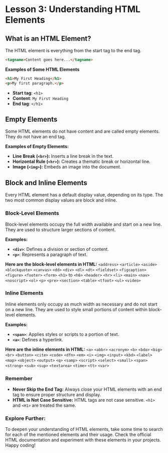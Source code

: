 # **Lesson 3: Understanding HTML Elements**

## **What is an HTML Element?**

The HTML element is everything from the start tag to the end tag.
```html
<tagname>Content goes here...</tagname>
```

**Examples of Some HTML Elements** 
```html
<h1>My First Heading</h1>
<p>My first paragraph.</p>
```
-   **Start tag**: `<h1>`
-   **Content**: `My First Heading`
-   **End tag**: `</h1>`

## **Empty Elements**

Some HTML elements do not have content and are called empty elements. They do not have an end tag.

**Examples of Empty Elements:**

-   **Line Break (`<br>`):** Inserts a line break in the text.
-   **Horizontal Rule (`<hr>`):** Creates a thematic break or horizontal line.
-   **Image (`<img>`):** Embeds an image into the document.

## **Block and Inline Elements**

Every HTML element has a default display value, depending on its type. The two most common display values are block and inline.

### **Block-Level Elements**

Block-level elements occupy the full width available and start on a new line. They are used to structure larger sections of content.

**Examples:**

-   **`<div>`**: Defines a division or section of content.
-   **`<p>`**: Represents a paragraph of text.

**Here are the block-level elements in HTML:** 
`<address>` `<article>` `<aside>` `<blockquote>` `<canvas>` `<dd>` `<div>` `<dl>` `<dt>` `<fieldset>` `<figcaption>` `<figure>` `<footer>` `<form>` `<h1>` to `<h6>` `<header>` `<hr>` `<li>` `<main>` `<nav>` `<noscript>` `<ol>` `<p>` `<pre>` `<section>` `<table>` `<tfoot>` `<ul>` `<video>`

### **Inline Elements**

Inline elements only occupy as much width as necessary and do not start on a new line. They are used to style small portions of content within block-level elements.

**Examples:**

-   **`<span>`**: Applies styles or scripts to a portion of text.
-   **`<a>`**: Defines a hyperlink.

**Here are the inline elements in HTML:**
 `<a>` `<abbr>` `<acronym>` `<b>` `<bdo>` `<big>` `<br>` `<button>` `<cite>` `<code>` `<dfn>` `<em>` `<i>` `<img>` `<input>` `<kbd>` `<label>` `<map>` `<object>` `<output>` `<q>` `<samp>` `<script>` `<select>` `<small>` `<span>` `<strong>` `<sub>` `<sup>` `<textarea>` `<time>` `<tt>` `<var>`

### **Remember**

-   **Never Skip the End Tag:** Always close your HTML elements with an end tag to ensure proper structure and display.
-   **HTML is Not Case Sensitive:** HTML tags are not case sensitive. `<h1>` and `<H1>` are treated the same.

### **Explore Further:**
To deepen your understanding of HTML elements, take some time to search for each of the mentioned elements and their usage. Check the official HTML documentation and experiment with these elements in your projects. Happy coding!
<!--stackedit_data:
eyJoaXN0b3J5IjpbOTEzMzMyMzQyLC0xOTM0NDQ4NTYxLC0xNz
U5NjU1OTc0XX0=
-->